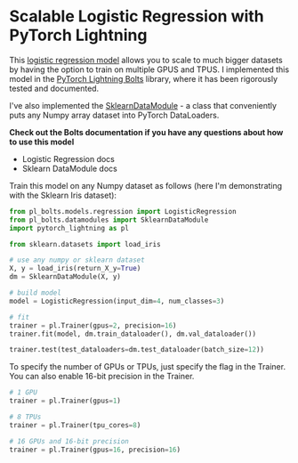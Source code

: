 # Scalable Logistic Regression with PyTorch Lightning

This [logistic regression model](https://pytorch-lightning-bolts.readthedocs.io/en/latest/classic_ml.html#logistic-regression) allows you to scale to much bigger datasets by having the option to train on multiple GPUS and TPUS. I implemented this model in the [PyTorch Lightning Bolts](https://github.com/PyTorchLightning/pytorch-lightning-bolts) library, where it has been rigorously tested and documented.

I've also implemented the [SklearnDataModule](https://pytorch-lightning-bolts.readthedocs.io/en/latest/sklearn_datamodule.html) - a class that conveniently puts any Numpy array dataset into PyTorch DataLoaders.

**Check out the Bolts documentation if you have any questions about how to use this model**
* Logistic Regression docs
* Sklearn DataModule docs

Train this model on any Numpy dataset as follows (here I'm demonstrating with the Sklearn Iris dataset):

```python
from pl_bolts.models.regression import LogisticRegression
from pl_bolts.datamodules import SklearnDataModule
import pytorch_lightning as pl

from sklearn.datasets import load_iris

# use any numpy or sklearn dataset
X, y = load_iris(return_X_y=True)
dm = SklearnDataModule(X, y)

# build model
model = LogisticRegression(input_dim=4, num_classes=3)

# fit
trainer = pl.Trainer(gpus=2, precision=16)
trainer.fit(model, dm.train_dataloader(), dm.val_dataloader())

trainer.test(test_dataloaders=dm.test_dataloader(batch_size=12))
```

To specify the number of GPUs or TPUs, just specify the flag in the Trainer. You can also enable 16-bit precision in the Trainer.

```python
# 1 GPU
trainer = pl.Trainer(gpus=1)

# 8 TPUs
trainer = pl.Trainer(tpu_cores=8)

# 16 GPUs and 16-bit precision
trainer = pl.Trainer(gpus=16, precision=16)
```

